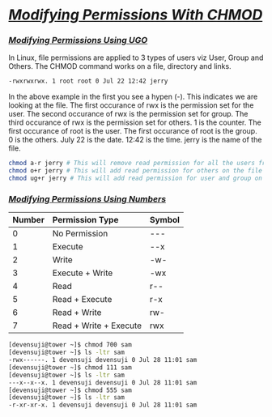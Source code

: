 # <b><ins><i>Modifying Permissions With CHMOD</i></ins></b>


### <b><ins><i>Modifying Permissions Using UGO</i></ins></b>
In Linux, file permissions are applied to 3 types of users viz User, Group and Others.
The CHMOD command works on a file, directory and links.
```bash
-rwxrwxrwx. 1 root root 0 Jul 22 12:42 jerry
```
In the above example in the first you see a hypen (-). This indicates we are looking at the file.
The first occurance of rwx is the permission set for the user.
The second occurance of rwx is the permission set for group.
The third occurance of rwx is the permission set for others.
1 is the counter.
The first occurance of root is the user.
The first occurance of root is the group.
0 is the others.
July 22 is the date.
12:42 is the time.
jerry is the name of the file. 

```bash
chmod a-r jerry # This will remove read permission for all the users from the file jerry. Note a here stand for all.
chmod o+r jerry # This will add read permission for others on the file jerry. Note o here stand for others.
chmod ug+r jerry # This will add read permission for user and group on the file jerry. Note u and g here stand for user and group. 
```
### <b><ins><i>Modifying Permissions Using Numbers</i></ins></b>
| Number | Permission Type | Symbol |
|:-------|:----------|:----------|
| 0 | No Permission | --- |
| 1 | Execute | --x |
| 2 | Write | -w- |
| 3 | Execute + Write | -wx |
| 4 | Read | r-- |
| 5 | Read + Execute | r-x |
| 6 | Read + Write | rw- |
| 7 | Read + Write + Execute | rwx |

```bash
[devensuji@tower ~]$ chmod 700 sam
[devensuji@tower ~]$ ls -ltr sam
-rwx------. 1 devensuji devensuji 0 Jul 28 11:01 sam
[devensuji@tower ~]$ chmod 111 sam
[devensuji@tower ~]$ ls -ltr sam
---x--x--x. 1 devensuji devensuji 0 Jul 28 11:01 sam
[devensuji@tower ~]$ chmod 555 sam
[devensuji@tower ~]$ ls -ltr sam
-r-xr-xr-x. 1 devensuji devensuji 0 Jul 28 11:01 sam
```
